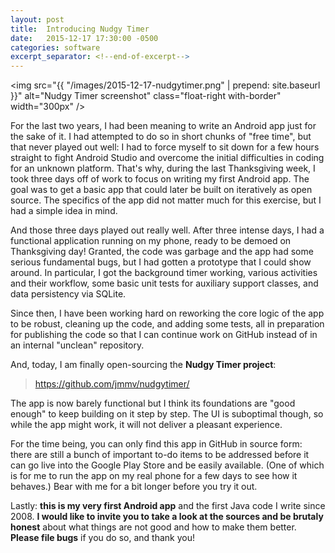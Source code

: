 ```yaml
---
layout: post
title:  Introducing Nudgy Timer
date:   2015-12-17 17:30:00 -0500
categories: software
excerpt_separator: <!--end-of-excerpt-->
---
```


<img src="{{ "/images/2015-12-17-nudgytimer.png" | prepend: site.baseurl }}"
     alt="Nudgy Timer screenshot"
     class="float-right with-border"
     width="300px" />

For the last two years, I had been meaning to write an Android app just for
the sake of it.  I had attempted to do so in short chunks of "free time",
but that never played out well: I had to force myself to sit down for a few
hours straight to fight Android Studio and overcome the initial
difficulties in coding for an unknown platform.  That's why, during the
last Thanksgiving week, I took three days off of work to focus on writing
my first Android app.  The goal was to get a basic app that could later be
built on iteratively as open source.  The specifics of the app did not
matter much for this exercise, but I had a simple idea in mind.

<!--end-of-excerpt-->

And those three days played out really well.  After three intense days, I
had a functional application running on my phone, ready to be demoed on
Thanksgiving day!  Granted, the code was garbage and the app had some
serious fundamental bugs, but I had gotten a prototype that I could show
around.  In particular, I got the background timer working, various
activities and their workflow, some basic unit tests for auxiliary support
classes, and data persistency via SQLite.

Since then, I have been working hard on reworking the core logic of the app
to be robust, cleaning up the code, and adding some tests, all in
preparation for publishing the code so that I can continue work on GitHub
instead of in an internal "unclean" repository.

And, today, I am finally open-sourcing the **Nudgy Timer project**:

> <https://github.com/jmmv/nudgytimer/>

The app is now barely functional but I think its foundations are "good
enough" to keep building on it step by step.  The UI is suboptimal though,
so while the app might work, it will not deliver a pleasant experience.

For the time being, you can only find this app in GitHub in source form:
there are still a bunch of important to-do items to be addressed before it
can go live into the Google Play Store and be easily available.  (One of
which is for me to run the app on my real phone for a few days to see how
it behaves.)  Bear with me for a bit longer before you try it out.

Lastly: **this is my very first Android app** and the first Java code I
write since 2008.  **I would like to invite you to take a look at the
sources and be brutaly honest** about what things are not good and how to
make them better.  **Please file bugs** if you do so, and thank you!

